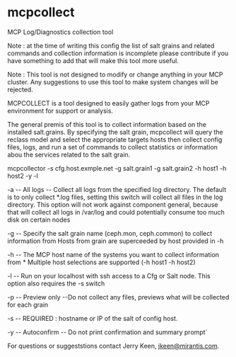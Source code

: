 # mcpcollect
MCP Log/Diagnostics collection tool

Note : at the time of writing this config the list of salt grains and related commands and collection information is incomplete
       please contribute if you have something to add that will make this tool more useful.

Note : This tool is not designed to modify or change anything in your MCP cluster.  Any suggestions to use this tool to
       make system changes will be rejected.

MCPCOLLECT is a tool designed to easily gather logs from your MCP environment for support or analysis. 

The general premis of this tool is to collect information based on the installed salt.grains. By specifying the
salt grain, mcpcollect will query the reclass model and select the appropriate targets hosts then collect config 
files, logs, and run a set of commands to collect statistics or information abou the services related to the salt grain.


 mcpcollector -s cfg.host.exmple.net -g salt.grain1 -g salt.grain2 -h host1 -h host2 -y -l

   -a -- All logs -- Collect all logs from the specified log directory. 
          The default is to only collect *.log files, setting this switch will collect
          all files in the log directory. 
          This option will not work against component general, because that will collect all logs in
          /var/log and could potentially consume too much disk on certain nodes

   -g -- <salt grain>
          Specify the salt grain name (ceph.mon, ceph.common) to collect information from
          Hosts from grain are superceeded by host provided in -h

   -h -- <target hostname or IP>
          The MCP host name of the systems you want to collect information from
          * Multiple host selections are supported (-h host1 -h host2)

   -l -- Run on your localhost with ssh access to a Cfg or Salt node.  This option also requires the -s switch

   -p -- Preview only --Do not collect any files, previews what will be collected for each grain

   -s -- <cfg node or salt node>
          REQUIRED : hostname or IP of the salt of config host.

   -y -- Autoconfirm -- Do not print confirmation and summary prompt`


For questions or suggeststions contact Jerry Keen, jkeen@mirantis.com.
